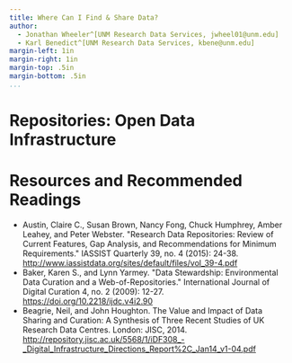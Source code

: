 ```yaml
---
title: Where Can I Find & Share Data?
author:
  - Jonathan Wheeler^[UNM Research Data Services, jwheel01@unm.edu]
  - Karl Benedict^[UNM Research Data Services, kbene@unm.edu]
margin-left: 1in
margin-right: 1in
margin-top: .5in
margin-bottom: .5in
...
```



# Repositories: Open Data Infrastructure

# Resources and Recommended Readings

* Austin, Claire C., Susan Brown, Nancy Fong, Chuck Humphrey, Amber Leahey, and Peter Webster. "Research Data Repositories: Review of Current Features, Gap Analysis, and Recommendations for Minimum Requirements." IASSIST Quarterly 39, no. 4 (2015): 24-38. http://www.iassistdata.org/sites/default/files/vol_39-4.pdf
* Baker, Karen S., and Lynn Yarmey. "Data Stewardship: Environmental Data Curation and a Web-of-Repositories." International Journal of Digital Curation 4, no. 2 (2009): 12-27. https://doi.org/10.2218/ijdc.v4i2.90
* Beagrie, Neil, and John Houghton. The Value and Impact of Data Sharing and Curation: A Synthesis of Three Recent Studies of UK Research Data Centres. London: JISC, 2014. http://repository.jisc.ac.uk/5568/1/iDF308_-_Digital_Infrastructure_Directions_Report%2C_Jan14_v1-04.pdf

